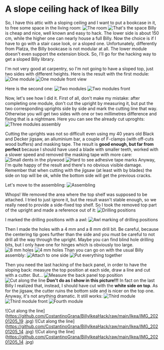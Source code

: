 # A slope ceiling hack of Ikea Billy
So, I have this attic with a sloping ceiling and I want to put a bookcase in it, to free some space in the living room:
![The room](https://github.com/CostantinoGrana/BillyIkeaHack/raw/main/Ikea/IMG_20201205_121631.jpg)
![That's the space](https://github.com/CostantinoGrana/BillyIkeaHack/raw/main/Ikea/IMG_20201205_121657.jpg)
Billy is cheap and nice, well known and easy to hack. The lower side is about 150 cm, while the higher one can nearly house a full Billy. Now the choice is if I have to go with a stair case look, or a sloped one. Unfortunately, differently from Platza, the Billy bookcase is not modular at all. The lower module doesn't even support the extension block. So, I'll go for the hacking way to get a sloped Billy library.

I'm not very good at carpentry, so I'm not going to have a sloped top, just two sides with different heights. Here is the result with the first module:
![One module](https://github.com/CostantinoGrana/BillyIkeaHack/raw/main/Ikea/IMG_20201205_121921.jpg)
![One module front view](https://github.com/CostantinoGrana/BillyIkeaHack/raw/main/Ikea/IMG_20201205_121932.jpg)

Here is the second one:
![Two modules](https://github.com/CostantinoGrana/BillyIkeaHack/raw/main/Ikea/IMG_20201205_122103.jpg)
![Two modules front](https://github.com/CostantinoGrana/BillyIkeaHack/raw/main/Ikea/IMG_20201205_122113.jpg)

Now, let's see how I did it. First of all, don't make my mistake: after completing one module, don't cut the upright by measuring it, but put the two corresponding uprights side by side and mark the cutting line that way. Otherwise you will get two sides with one or two millimetres difference and fixing that is a nightmare.
Here you can see the already cut uproghts: 
![Three modules assembly](https://github.com/CostantinoGrana/BillyIkeaHack/raw/main/Ikea/IMG_20201205_130234.jpg)

Cutting the uprights was not so difficult even using my 40 years old Black and Decker jigsaw, an alluminium bar, a couple of F-clamps (with off-cuts wood buffers) and masking tape. The result is **good enough, but far from perfect** because I should have used a blade with smaller teeth, worked with a slower speed and removed the masking tape with more care:
![Small dents in the plywood](https://github.com/CostantinoGrana/BillyIkeaHack/raw/main/Ikea/IMG_20201205_130549.jpg)
![Hard to see adhesive tape marks](https://github.com/CostantinoGrana/BillyIkeaHack/raw/main/Ikea/IMG_20201205_130601.jpg)
Anyway, I'm quite happy of the result and there's no obvious visible damage. Remember that when cutting with the jigsaw (at least with by blades) the side on top will be ok, while the bottom side will get the previous cracks.

Let's move to the assembling:
![Assembling](https://github.com/CostantinoGrana/BillyIkeaHack/raw/main/Ikea/IMG_20201205_130628.jpg)

Whops! We removed the area where the top shelf was supposed to be attached. I tried to just ignore it, but the result wasn't stable enough, so we really need to provide a side-fixed top shelf. So I took the removed top part of the upright and made a reference out of it:
![Drilling positions](https://github.com/CostantinoGrana/BillyIkeaHack/raw/main/Ikea/IMG_20201205_131107.jpg)

I marked the drilling positions with a awl:
![Awl marking of drilling positions](https://github.com/CostantinoGrana/BillyIkeaHack/raw/main/Ikea/IMG_20201205_131249.jpg)

Then I made the holes with a 4 mm and a 8 mm drill bit. Be careful, because the centering tip goes further than the side and you must be careful to not drill all the way through the upright. Maybe you can find blind hole drilling bits, but I only have one for hinges which is obviously too large. 
![8 mm holes](https://github.com/CostantinoGrana/BillyIkeaHack/raw/main/Ikea/IMG_20201205_131655.jpg)
![4 mm holes](https://github.com/CostantinoGrana/BillyIkeaHack/raw/main/Ikea/IMG_20201205_132108.jpg)
Than you can go on with the usual Billy assembly:
![Attach to one side](https://github.com/CostantinoGrana/BillyIkeaHack/raw/main/Ikea/IMG_20201205_133155.jpg)
![Put everything together](https://github.com/CostantinoGrana/BillyIkeaHack/raw/main/Ikea/IMG_20201205_133700.jpg)

Then you need the last hacking of the back panel, in order to have the sloping back: measure the top position at each side, draw a line and cut with a cutter. But...
![Measure the back panel top position](https://github.com/CostantinoGrana/BillyIkeaHack/raw/main/Ikea/IMG_20201205_142618.jpg)
![Cut along the line](https://github.com/CostantinoGrana/BillyIkeaHack/raw/main/Ikea/IMG_20201205_142827.jpg)
**Don't do as I show in this picture!!!** In fact on the last Billy I realized that, instead, I should have cut with the **white side on top**. As for the jigsaw, the cutter ruins the bottom side and is nicer on the top one. Anyway, it's not anything dramatic. It still works:
![Third module](https://github.com/CostantinoGrana/BillyIkeaHack/raw/main/Ikea/IMG_20201205_151420.jpg)
![Third module front](https://github.com/CostantinoGrana/BillyIkeaHack/raw/main/Ikea/IMG_20201205_151434.jpg)
![Fourth module](https://github.com/CostantinoGrana/BillyIkeaHack/raw/main/Ikea/IMG_20201205_195030.jpg)


![Cut along the line](https://github.com/CostantinoGrana/BillyIkeaHack/raw/main/Ikea/IMG_20201205_19 .jpg)
![Cut along the line](https://github.com/CostantinoGrana/BillyIkeaHack/raw/main/Ikea/IMG_20201205_14 .jpg)
![Cut along the line](https://github.com/CostantinoGrana/BillyIkeaHack/raw/main/Ikea/IMG_20201205_14 .jpg)
<!--stackedit_data:
eyJoaXN0b3J5IjpbLTE5NjI4MTYwMSwxMzg4MDc0Mjc3LDc1OT
EzNjEzNiwtNDEwMjE3MTU3LC04OTA5NDk1NjksLTE4OTk0OTkx
MjMsODU0Nzg3MDUxLC01NjQ0NjYyMDksLTI5MjkxMTc1OSwtMT
MzMjU1MTcwMF19
-->